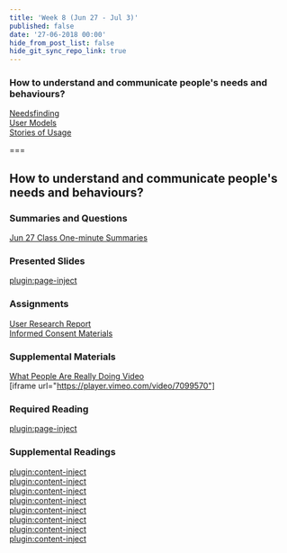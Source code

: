 ```yaml
---
title: 'Week 8 (Jun 27 - Jul 3)'
published: false
date: '27-06-2018 00:00'
hide_from_post_list: false
hide_git_sync_repo_link: true
---
```


### How to understand and communicate people's needs and behaviours?
[Needsfinding](https://paulhibbitts.net/cmpt-363-182/pdfs/cmpt-363-182-user-research.pdf#page=8)  
[User Models](https://paulhibbitts.net/cmpt-363-182/pdfs/cmpt-363-182-user-research.pdf#page=44)  
[Stories of Usage](https://paulhibbitts.net/cmpt-363-182/pdfs/cmpt-363-182-user-research.pdf#page=65)  

===

## **How to understand and communicate people's needs and behaviours?**

### Summaries and Questions  
[Jun 27 Class One-minute Summaries](https://sso.canvaslms.com/courses/1413912/assignments/9519519)

### Presented Slides  
[plugin:page-inject](/all-slides/week-08)

### Assignments
[User Research Report](https://sso.canvaslms.com/courses/1413912/assignments/9519534)  
[Informed Consent Materials](https://sso.canvaslms.com/courses/1413912/files/folder/Handouts/Informed%20Consent)  

### Supplemental Materials  
[What People Are Really Doing Video](http://vimeo.com/album/169777/video/7099570)  
[iframe url="https://player.vimeo.com/video/7099570"]

### Required Reading  
[plugin:page-inject](/all-readings/week-08)

### Supplemental Readings  
[plugin:content-inject](/ux-techniques-guide/how-to-understand-and-communicate-peoples-needs-and-behaviors/contextual-inquiry)  
[plugin:content-inject](/ux-techniques-guide/how-to-understand-and-communicate-peoples-needs-and-behaviors/empathy-maps)  
[plugin:content-inject](/ux-techniques-guide/how-to-understand-and-communicate-peoples-needs-and-behaviors/interviews)  
[plugin:content-inject](/ux-techniques-guide/how-to-understand-and-communicate-peoples-needs-and-behaviors/job-stories)  
[plugin:content-inject](/ux-techniques-guide/how-to-understand-and-communicate-peoples-needs-and-behaviors/personas-proto)    
[plugin:content-inject](/ux-techniques-guide/how-to-understand-and-communicate-peoples-needs-and-behaviors/surveys)  
[plugin:content-inject](/ux-techniques-guide/how-to-understand-and-communicate-peoples-needs-and-behaviors/task-analysis)  
[plugin:content-inject](/ux-techniques-guide/how-to-understand-and-communicate-peoples-needs-and-behaviors/user-research)  
